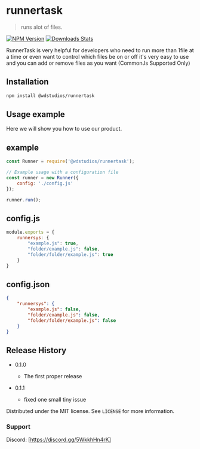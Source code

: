 # runnertask
> runs alot of files.

[![NPM Version][npm-image]][npm-url]
[![Downloads Stats][npm-downloads]][npm-url]

RunnerTask is very helpful for developers who need to run more than 1file at a time or even want to control which files be on or off
it's very easy to use and you can add or remove files as you want (CommonJs Supported Only)

## Installation

```sh
npm install @wdstudios/runnertask
```


## Usage example

Here we will show you how to use our product.

## example
```js
const Runner = require('@wdstudios/runnertask');

// Example usage with a configuration file
const runner = new Runner({
    config: './config.js' 
});

runner.run();

```
## config.js
```js
module.exports = {
    runnersys: {
        "example.js": true,
        "folder/example.js": false,
        "folder/folder/example.js": true
    }
}
```
## config.json
```json
{
    "runnersys": {
        "example.js": false,
        "folder/example.js": false,
        "folder/folder/example.js": false
    }
}
```



## Release History


* 0.1.0
    * The first proper release

* 0.1.1 
    * fixed one small tiny issue



Distributed under the MIT license. See ``LICENSE`` for more information.




[npm-image]: https://img.shields.io/npm/v/@wdstudios/runnertask.svg?style=flat-square
[npm-url]: https://npmjs.org/package/@wdstudios/runnertask
[npm-downloads]: https://img.shields.io/npm/dm/@wdstudios/runnertask.svg?style=flat-square

### Support
Discord: [https://discord.gg/5WkkhHn4rK]
